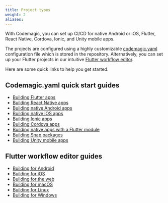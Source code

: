 ```yaml
---
title: Project types
weight: 2
aliases:
---
```


With Codemagic, you can set up CI/CD for native Android or iOS, Flutter, React Native, Cordova, Ionic, and Unity mobile apps. 

The projects are configured using a highly customizable [codemagic.yaml](/yaml/yaml) configuration file which is stored in the repository. Alternatively, you can set up your Flutter projects in our intuitive [Flutter workflow editor](/flutter/configuration/flutter-projects).

Here are some quick links to help you get started.

## Codemagic.yaml quick start guides

* [Building Flutter apps](/yaml-quick-start/building-a-flutter-app)
* [Building React Native apps](/yaml-quick-start/building-a-react-native-app)
* [Building native Android apps](/yaml-quick-start/building-a-native-android-app)
* [Building native iOS apps](/yaml-quick-start/building-a-native-ios-app)
* [Building Ionic apps](/yaml-quick-start/building-an-ionic-app)
* [Building Cordova apps](/yaml-quick-start/building-a-cordova-app)
* [Building native apps with a Flutter module](/yaml-quick-start/building_a_native_app_with_flutter_module)
* [Building Snap packages](/yaml-quick-start/building-a-snap-package)
* [Building Unity mobile apps](/yaml-quick-start/building-a-unity-app/)

## Flutter workflow editor guides

* [Building for Android](/flutter-configuration/flutter-projects/#building-android-apps)
* [Building for iOS](/flutter-configuration/flutter-projects/#building-ios-apps)
* [Building for the web](/flutter-configuration/flutter-projects/#building-web-apps)
* [Building for macOS](/flutter-configuration/flutter-projects/#building-macos-apps)
* [Building for Linux](/flutter-configuration/flutter-projects/#building-linux-apps)
* [Building for Windows](/flutter-configuration/flutter-projects/#building-windows-apps)
